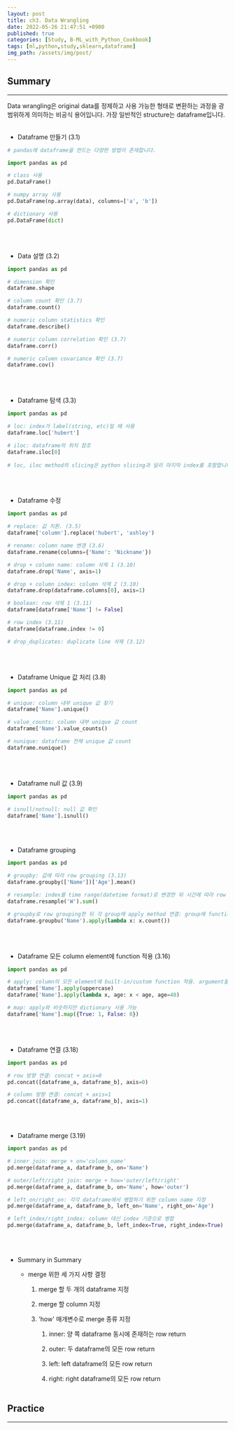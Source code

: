 ```yaml
---
layout: post
title: ch3. Data Wrangling
date: 2022-05-26 21:47:51 +0900
published: true
categories: [Study, B-ML_with_Python_Cookbook]
tags: [ml,python,study,sklearn,dataframe]
img_path: /assets/img/post/
---
```


## Summary
***

 Data wrangling은 original data를 정제하고 사용 가능한 형태로 변환하는 과정을 광범위하게 의미하는 비공식 용어입니다. 가장 일반적인 structure는 dataframe입니다.
 <br><br>


 * Dataframe 만들기 (3.1)

```python
# pandas에 dataframe을 만드는 다양한 방법이 존재합니다.

import pandas as pd

# class 사용
pd.DataFrame()

# numpy array 사용
pd.DataFrame(np.array(data), columns=['a', 'b'])

# dictionary 사용
pd.DataFrame(dict)
```
<br><br>


 * Data 설명 (3.2)

```python
import pandas as pd

# dimension 확인
dataframe.shape

# column count 확인 (3.7)
dataframe.count()

# numeric column statistics 확인
dataframe.describe()

# numeric column correlation 확인 (3.7)
dataframe.corr()

# numeric column covariance 확인 (3.7)
dataframe.cov()
```
<br><br>


* Dataframe 탐색 (3.3)

```python
import pandas as pd

# loc: index가 label(string, etc)일 때 사용
dataframe.loc['hubert']

# iloc: dataframe의 위치 참조
dataframe.iloc[0]
 
# loc, iloc method의 slicing은 python slicing과 달리 마지막 index를 포함합니다.
```
<br><br>
   

* Dataframe 수정

```python
import pandas as pd

# replace: 값 치환. (3.5)
dataframe['column'].replace('hubert', 'ashley')

# rename: column name 변경 (3.6)
dataframe.rename(columns={'Name': 'Nickname'})

# drop + column name: column 삭제 1 (3.10)
dataframe.drop('Name', axis=1)

# drop + column index: column 삭제 2 (3.10)
dataframe.drop(dataframe.columns[0], axis=1)

# boolean: row 삭제 1 (3.11)
dataframe[dataframe['Name'] != False]

# row index (3.11)
dataframe[dataframe.index != 0]

# drop_duplicates: duplicate line 삭제 (3.12)
```
<br><br>
   

* Dataframe Unique 값 처리 (3.8)

```python
import pandas as pd

# unique: column 내부 unique 값 찾기
dataframe['Name'].unique()

# value_counts: column 내부 unique 값 count
dataframe['Name'].value_counts()

# nunique: dataframe 전체 unique 값 count
dataframe.nunique()
```
<br><br>


* Dataframe null 값 (3.9)
  
```python
import pandas as pd

# isnull/notnull: null 값 확인
dataframe['Name'].isnull()
```
<br><br>


* Dataframe grouping

```python
import pandas as pd

# groupby: 값에 따라 row grouping (3.13)
dataframe.groupby(['Name'])['Age'].mean()

# resample: index를 time range(datetime format)로 변경한 뒤 시간에 따라 row grouping (3.14)
dataframe.resample('W').sum()

# groupby로 row grouping한 뒤 각 group에 apply method 연결: group에 function 적용 (3.17)
dataframe.groupbu('Name').apply(lambda x: x.count())
```
<br><br>


* Dataframe 모든 column element에 function 적용 (3.16)

```python
import pandas as pd

# apply: column의 모든 element에 built-in/custom function 적용. argument를 지정할 수 있음
dataframe['Name'].apply(uppercase)
dataframe['Name'].apply(lambda x, age: x < age, age=40)

# map: apply와 비슷하지만 dictionary 사용 가능
dataframe['Name'].map({True: 1, False: 0})
```
<br><br>


* Dataframe 연결 (3.18)

```python
import pandas as pd

# row 방향 연결: concat + axis=0
pd.concat([dataframe_a, dataframe_b], axis=0)

# column 방향 연결: concat + axis=1
pd.concat([dataframe_a, dataframe_b], axis=1)
```
<br><br>


* Dataframe merge (3.19)

```python
import pandas as pd

# inner join: merge + on='column_name'
pd.merge(dataframe_a, dataframe_b, on='Name')

# outer/left/right join: merge + how='outer/left/right'
pd.merge(dataframe_a, dataframe_b, on='Name', how='outer')

# left_on/right_on: 각각 dataframe에서 병합하기 위한 column name 지정
pd.merge(dataframe_a, dataframe_b, left_on='Name', right_on='Age')

# left_index/right_index: column 대신 index 기준으로 병합
pd.merge(dataframe_a, dataframe_b, left_index=True, right_index=True)
```
<br><br>


* Summary in Summary

   * merge 위한 세 가지 사항 결정
   
     1. merge 할 두 개의 dataframe 지정
     
     2. merge 할 column 지정
     
     3. 'how' 매개변수로 merge 종류 지정

        1. inner: 양 쪽 dataframe 동시에 존재하는 row return

        2. outer: 두 dataframe의 모든 row return

        3. left: left dataframe의 모든 row return

        4. right: right dataframe의 모든 row return
        <br><br>


## Practice
***

<script src="https://gist.github.com/hubert-bioinformatics/188cab8d60952c8012d2a0d04eed6be6.js"></script>